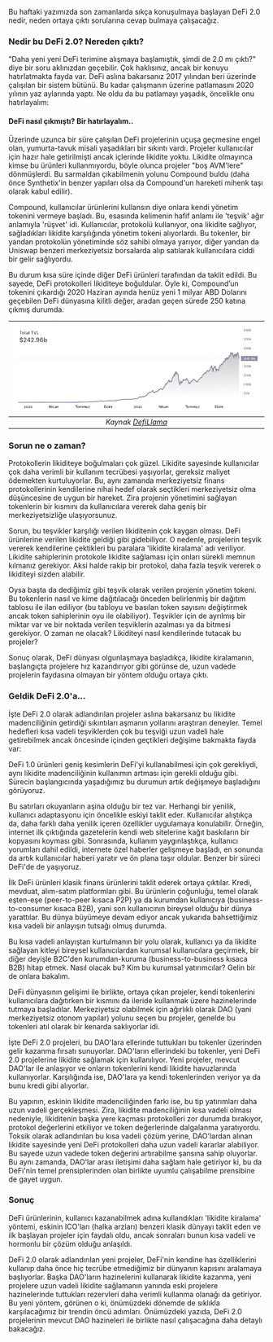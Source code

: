 Bu haftaki yazımızda son zamanlarda sıkça konuşulmaya başlayan DeFi 2.0 nedir, neden ortaya çıktı sorularına cevap bulmaya çalışacağız. 

### Nedir bu DeFi 2.0? Nereden çıktı?

"Daha yeni yeni DeFi terimine alışmaya başlamıştık, şimdi de 2.0 mı çıktı?" diye bir soru aklınızdan geçebilir. Çok haklısınız, ancak bir konuyu hatırlatmakta fayda var. DeFi aslına bakarsanız 2017 yılından beri üzerinde çalışılan bir sistem bütünü. Bu kadar çalışmanın üzerine patlamasını 2020 yılının yaz aylarında yaptı. Ne oldu da bu patlamayı yaşadık, öncelikle onu hatırlayalım:

#### DeFi nasıl çıkmıştı? Bir hatırlayalım.. 

Üzerinde uzunca bir süre çalışılan DeFi projelerinin uçuşa geçmesine engel olan, yumurta-tavuk misali yaşadıkları bir sıkıntı vardı. Projeler kullanıcılar için hazır hale getirilmişti ancak içlerinde likidite yoktu. Likidite olmayınca kimse bu ürünleri kullanmıyordu, böyle olunca projeler "boş AVM'lere" dönmüşlerdi. Bu sarmaldan çıkabilmenin yolunu Compound buldu (daha önce Synthetix'in benzer yapıları olsa da Compound'un hareketi mihenk taşı olarak kabul edilir). 

Compound, kullanıcılar ürünlerini kullansın diye onlara kendi yönetim tokenini vermeye başladı. Bu, esasında kelimenin hafif anlamı ile 'teşvik' ağır anlamıyla 'rüşvet' idi.  Kullanıcılar, protokolü kullanıyor, ona likidite sağlıyor, sağladıkları likidite karşılığında yönetim tokeni alıyorlardı. Bu tokenler, bir yandan protokolün yönetiminde söz sahibi olmaya yarıyor, diğer yandan da Uniswap benzeri merkeziyetsiz borsalarda alıp satılarak kullanıcılara ciddi bir gelir sağlıyordu. 

Bu durum kısa süre içinde diğer DeFi ürünleri tarafından da taklit edildi. Bu sayede, DeFi protokolleri likiditeye boğuldular.  Öyle ki, Compound’un tokenini çıkardığı 2020 Haziran ayında henüz yeni 1 milyar ABD Dolarını geçebilen DeFi dünyasına kilitli değer, aradan geçen sürede 250 katına çıkmış durumda.

| ![TVL](/assets/TVL_DefiLlama211206_800.png)|
|:--:| 
| *Kaynak [DefiLlama](https://defillama.com)*|

### Sorun ne o zaman?

Protokollerin likiditeye boğulmaları çok güzel. Likidite sayesinde kullanıcılar çok daha verimli bir kullanım tecrübesi yaşıyorlar, gereksiz maliyet ödemekten kurtuluyorlar. Bu, aynı zamanda merkeziyetsiz finans protokollerinin kendilerine nihai hedef olarak seçtikleri merkeziyetsiz olma düşüncesine de uygun bir hareket. Zira projenin yönetimini sağlayan tokenlerin bir kısmını da kullanıcılara vererek daha geniş bir merkeziyetsizliğe ulaşıyorsunuz. 

Sorun, bu teşvikler karşılığı verilen likiditenin çok kaygan olması. DeFi ürünlerine verilen likidite geldiği gibi gidebiliyor.  O nedenle, projelerin teşvik vererek kendilerine çektikleri bu paralara 'likidite kiralama' adı veriliyor. Likidite sahiplerinin protokole likidite sağlaması için onları sürekli memnun kılmanız gerekiyor. Aksi halde rakip bir protokol, daha fazla teşvik vererek o likiditeyi sizden alabilir. 

Oysa başta da dediğimiz gibi teşvik olarak verilen projenin yönetim tokeni. Bu tokenlerin nasıl ve kime dağıtılacağı  önceden belirlenmiş bir dağıtım tablosu ile ilan ediliyor (bu tabloyu ve basılan token sayısını değiştirmek ancak token sahiplerinin oyu ile olabiliyor). Teşvikler için de ayrılmış bir miktar var ve bir noktada verilen teşviklerin azalması ya da bitmesi gerekiyor. O zaman ne olacak? Likiditeyi nasıl kendilerinde tutacak bu projeler? 

Sonuç olarak, DeFi dünyası olgunlaşmaya başladıkça, likidite kiralamanın, başlangıçta projelere hız kazandırıyor gibi görünse de, uzun vadede projelerin faydasına olmayan bir yöntem olduğu ortaya çıktı.

### Geldik DeFi 2.0'a... 

İşte DeFi 2.0 olarak adlandırılan projeler aslına bakarsanız bu likidite madenciliğinin getirdiği sıkıntıları aşmanın yollarını araştıran deneyler. Temel hedefleri kısa vadeli teşviklerden çok bu teşviği uzun vadeli hale getirebilmek ancak öncesinde  içinden geçtikleri değişime bakmakta fayda var: 

DeFi 1.0 ürünleri geniş kesimlerin DeFi'yi kullanabilmesi için çok gerekliydi, aynı likidite madenciliğinin kullanımın artması için gerekli olduğu gibi. Sürecin başlangıcında yaşadığımız bu durumun artık değişmeye başladığını görüyoruz. 

Bu satırları okuyanların aşina olduğu bir tez var. Herhangi bir yenilik, kullanıcı adaptasyonu için öncelikle eskiyi taklit eder. Kullanıcılar alıştıkça da, daha farklı daha yenilik içeren özellikler uygulamaya konulabilir. Örneğin, internet ilk çıktığında gazetelerin kendi web sitelerine kağıt baskıların bir kopyasını koyması gibi. Sonrasında, kullanım yaygınlaştıkça, kullanıcı yorumları dahil edildi, internete özel haberler gelişmeye başladı, en sonunda da artık kullanıcılar haberi yaratır ve ön plana taşır oldular. Benzer bir süreci DeFi'de de yaşıyoruz. 

İlk DeFi ürünleri klasik finans ürünlerini taklit ederek ortaya çıktılar. Kredi, mevduat, alım-satım platformları gibi. Bu ürünlerin çoğunluğu, temel olarak eşten-eşe (peer-to-peer kısaca P2P) ya da kurumdan kullanıcıya (business-to-consumer kısaca B2B), yani son kullanıcının bireysel olduğu bir dünya yarattılar. Bu dünya büyümeye devam ediyor ancak yukarıda bahsettiğimiz kısa vadeli bir anlayışın tutsağı olmuş durumda. 

Bu kısa vadeli anlayıştan kurtulmanın bir yolu olarak, kullanıcı ya da likidite sağlayan kitleyi bireysel kullanıcılardan kurumsal kullanıcılara geçirmek, bir diğer deyişle B2C'den kurumdan-kuruma (business-to-business kısaca B2B) hitap etmek. Nasıl olacak bu? Kim bu kurumsal yatırımcılar?  Gelin bir de onlara bakalım. 

DeFi dünyasının gelişimi ile birlikte, ortaya çıkan projeler, kendi tokenlerini kullanıcılara dağıtırken bir kısmını da ileride kullanmak üzere hazinelerinde tutmaya başladılar.  Merkeziyetsiz olabilmek için ağırlıklı olarak DAO (yani merkeziyetsiz otonom yapılar) yolunu seçen bu projeler, genelde bu tokenleri atıl olarak bir kenarda saklıyorlar idi. 

İşte DeFi 2.0 projeleri, bu DAO'lara ellerinde tuttukları bu tokenler üzerinden gelir kazanma fırsatı sunuyorlar.  DAO'ların ellerindeki bu tokenler, yeni DeFi 2.0 projelerine likidite sağlamak için kullanılıyor. Yeni projeler, mevcut DAO'lar ile anlaşıyor ve onların tokenlerini kendi likidite havuzlarında kullanıyorlar. Karşılığında ise, DAO'lara ya kendi tokenlerinden veriyor ya da bunu kredi gibi alıyorlar. 

Bu yapının, eskinin likidite madenciliğinden farkı ise, bu tip yatırımları daha uzun vadeli gerçekleşmesi. Zira, likidite madenciliğinin kısa vadeli olması nedeniyle, likiditenin başka yere kaçması protokolleri zor durumda bırakıyor, protokol değerlerini etkiliyor ve token değerlerinde dalgalanma yaratıyordu. Toksik olarak adlandırılan bu kısa vadeli çözüm yerine, DAO'lardan alınan likidite sayesinde yeni DeFi protokolleri daha uzun vadeli kararlar alabiliyor. Bu sayede uzun vadede token değerini artırabilme şansına sahip oluyorlar. Bu aynı zamanda, DAO'lar arası iletişimi daha sağlam hale getiriyor ki, bu da DeFi'nin temel prensiplerinden olan birlikte uyumlu çalışabilme prensibine de gayet uygun.  

### Sonuç
DeFi ürünlerinin, kullanıcı kazanabilmek adına kullandıkları 'likidite kiralama' yöntemi, eskinin ICO'ları (halka arzları)  benzeri klasik dünyayı taklit eden ve ilk başlayan projeler için faydalı oldu, ancak sonraları bunun kısa vadeli ve hormonlu bir çözüm olduğu anlaşıldı.

DeFi 2.0 olarak adlandırılan yeni projeler, DeFi'nin kendine has özelliklerini kullanıp daha önce hiç tecrübe etmediğimiz bir dünyanın kapısını aralamaya başlıyorlar. Başka DAO'ların hazinelerini kullanarak likidite kazanma, yeni projelere uzun vadeli likidite sağlamanın yanında eski projelere hazinelerinde tuttukları rezervleri daha verimli kullanma olanağı da getiriyor. Bu yeni yöntem, görünen o ki, önümüzdeki dönemde de sıklıkla karşılacağımız bir trendin öncü adımları. Önümüzdeki yazıda, DeFi 2.0 projelerinin mevcut DAO hazineleri ile birlikte nasıl çalışacağına daha detaylı bakacağız. 
